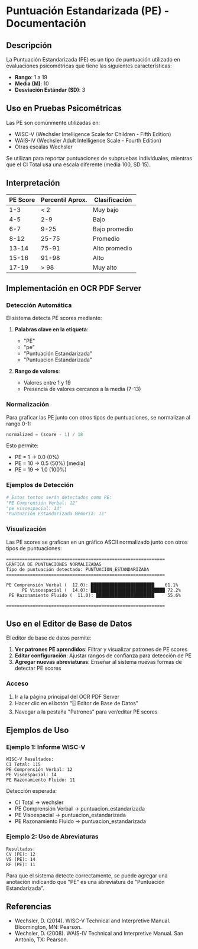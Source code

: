 # Puntuación Estandarizada (PE) - Documentación

## Descripción

La Puntuación Estandarizada (PE) es un tipo de puntuación utilizado en evaluaciones psicométricas que tiene las siguientes características:

- **Rango**: 1 a 19
- **Media (M)**: 10
- **Desviación Estándar (SD)**: 3

## Uso en Pruebas Psicométricas

Las PE son comúnmente utilizadas en:
- WISC-V (Wechsler Intelligence Scale for Children - Fifth Edition)
- WAIS-IV (Wechsler Adult Intelligence Scale - Fourth Edition)
- Otras escalas Wechsler

Se utilizan para reportar puntuaciones de subpruebas individuales, mientras que el CI Total usa una escala diferente (media 100, SD 15).

## Interpretación

| PE Score | Percentil Aprox. | Clasificación |
|----------|------------------|---------------|
| 1-3      | < 2              | Muy bajo |
| 4-5      | 2-9              | Bajo |
| 6-7      | 9-25             | Bajo promedio |
| 8-12     | 25-75            | Promedio |
| 13-14    | 75-91            | Alto promedio |
| 15-16    | 91-98            | Alto |
| 17-19    | > 98             | Muy alto |

## Implementación en OCR PDF Server

### Detección Automática

El sistema detecta PE scores mediante:

1. **Palabras clave en la etiqueta**:
   - "PE"
   - "pe"
   - "Puntuación Estandarizada"
   - "Puntuacion Estandarizada"

2. **Rango de valores**:
   - Valores entre 1 y 19
   - Presencia de valores cercanos a la media (7-13)

### Normalización

Para graficar las PE junto con otros tipos de puntuaciones, se normalizan al rango 0-1:

```python
normalized = (score - 1) / 18
```

Esto permite:
- PE = 1  → 0.0 (0%)
- PE = 10 → 0.5 (50%) [media]
- PE = 19 → 1.0 (100%)

### Ejemplos de Detección

```python
# Estos textos serán detectados como PE:
"PE Comprensión Verbal: 12"
"pe visoespacial: 14"
"Puntuación Estandarizada Memoria: 11"
```

### Visualización

Las PE scores se grafican en un gráfico ASCII normalizado junto con otros tipos de puntuaciones:

```
============================================================
GRÁFICA DE PUNTUACIONES NORMALIZADAS
Tipo de puntuación detectado: PUNTUACION_ESTANDARIZADA
============================================================

PE Comprensión Verbal (  12.0): ████████████████████████    61.1%
      PE Visoespacial (  14.0): ████████████████████████████ 72.2%
 PE Razonamiento Fluido (  11.0): ██████████████████████     55.6%

============================================================
```

## Uso en el Editor de Base de Datos

El editor de base de datos permite:

1. **Ver patrones PE aprendidos**: Filtrar y visualizar patrones de PE scores
2. **Editar configuración**: Ajustar rangos de confianza para detección de PE
3. **Agregar nuevas abreviaturas**: Enseñar al sistema nuevas formas de detectar PE scores

### Acceso

1. Ir a la página principal del OCR PDF Server
2. Hacer clic en el botón "🗄️ Editor de Base de Datos"
3. Navegar a la pestaña "Patrones" para ver/editar PE scores

## Ejemplos de Uso

### Ejemplo 1: Informe WISC-V

```
WISC-V Resultados:
CI Total: 115
PE Comprensión Verbal: 12
PE Visoespacial: 14
PE Razonamiento Fluido: 11
```

Detección esperada:
- CI Total → wechsler
- PE Comprensión Verbal → puntuacion_estandarizada
- PE Visoespacial → puntuacion_estandarizada
- PE Razonamiento Fluido → puntuacion_estandarizada

### Ejemplo 2: Uso de Abreviaturas

```
Resultados:
CV (PE): 12
VS (PE): 14
RF (PE): 11
```

Para que el sistema detecte correctamente, se puede agregar una anotación indicando que "PE" es una abreviatura de "Puntuación Estandarizada".

## Referencias

- Wechsler, D. (2014). WISC-V Technical and Interpretive Manual. Bloomington, MN: Pearson.
- Wechsler, D. (2008). WAIS-IV Technical and Interpretive Manual. San Antonio, TX: Pearson.
